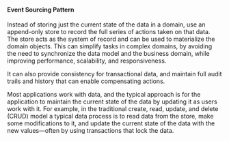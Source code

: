 #### Event Sourcing Pattern 

Instead of storing just the current state of the data in a domain, use an append-only store to record the full series of actions taken on that data. The store acts as the system of record and can be used to materialize the domain objects. 
This can simplify tasks in complex domains, by avoiding the need to synchronize the data model and the business domain, while improving performance, scalability, and responsiveness. 

It can also provide consistency for transactional data, and maintain full audit trails and history that can enable compensating actions.

Most applications work with data, and the typical approach is for the application to maintain the current state of the data by updating it as users work with it. For example, in the traditional create, read, update, and delete (CRUD) model a typical data process is to read data from the store, make some modifications to it, and update the current state of the data with the new values—often by using transactions that lock the data.